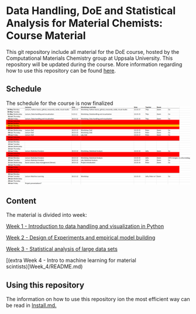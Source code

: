 
# Data Handling, DoE and Statistical Analysis for Material Chemists: Course Material
This git repository include all material for the DoE course, hosted by the Computational Materials Chemistry group at Uppsala University. This repository will be updated during the course. More information regarding how to use this repository can be found [here](Install.md). 
## Schedule
The schedule for the course is now finalized 
<img src="./Figures/Schedule.PNG" width="800" />

## Content
The material is divided into week: 

[Week 1 - Introduction to data handling and visualization in Python](Week_1/README.md) 

[Week 2 - Design of Experiments and empirical model building](Week_2/README.md) 

[Week 3 - Statistical analysis of large data sets](Week_3/README.md)

[(extra  Week 4 - Intro to machine learning for material scintists)]Week_4/README.md)


## Using this repository 
The information on how to use this repository ion the most efficient way can be read in [Install.md.](Install.md) 
